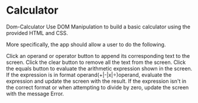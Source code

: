 # Calculator

Dom-Calculator
Use DOM Manipulation to build a basic calculator using the provided HTML and CSS.

More specifically, the app should allow a user to do the following.

Click an operand or operator button to append its corresponding text to the screen.
Click the clear button to remove all the text from the screen.
Click the equals button to evaluate the arithmetic expression shown in the screen.
If the expression is in format operand(+|-|x|÷)operand, evaluate the expression and update the screen with the result.
If the expression isn't in the correct format or when attempting to divide by zero, update the screen with the message Error.
